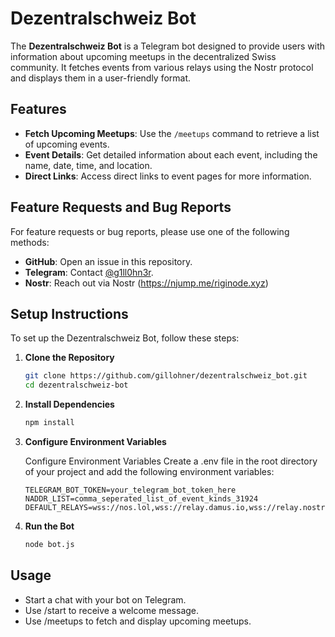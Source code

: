 # Dezentralschweiz Bot

The **Dezentralschweiz Bot** is a Telegram bot designed to provide users with information about upcoming meetups in the decentralized Swiss community. It fetches events from various relays using the Nostr protocol and displays them in a user-friendly format.

## Features

- **Fetch Upcoming Meetups**: Use the `/meetups` command to retrieve a list of upcoming events.
- **Event Details**: Get detailed information about each event, including the name, date, time, and location.
- **Direct Links**: Access direct links to event pages for more information.

## Feature Requests and Bug Reports

For feature requests or bug reports, please use one of the following methods:
- **GitHub**: Open an issue in this repository.
- **Telegram**: Contact [@g1ll0hn3r](https://t.me/g1ll0hn3r).
- **Nostr**: Reach out via Nostr (https://njump.me/riginode.xyz)

## Setup Instructions

To set up the Dezentralschweiz Bot, follow these steps:

1. **Clone the Repository**
   ```bash
   git clone https://github.com/gillohner/dezentralschweiz_bot.git
   cd dezentralschweiz-bot

2. **Install Dependencies**
   ```bash
   npm install
3. **Configure Environment Variables**

   Configure Environment Variables Create a .env file in the root directory of your project and add the following environment variables:

    ```text
    TELEGRAM_BOT_TOKEN=your_telegram_bot_token_here
    NADDR_LIST=comma_seperated_list_of_event_kinds_31924
    DEFAULT_RELAYS=wss://nos.lol,wss://relay.damus.io,wss://relay.nostr.band,wss://relay.riginode.xyz
3. **Run the Bot**
   ```bash
   node bot.js

## Usage
- Start a chat with your bot on Telegram.
- Use /start to receive a welcome message.
- Use /meetups to fetch and display upcoming meetups.